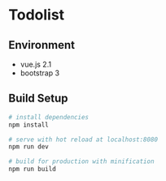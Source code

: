 # Todolist

## Environment

- vue.js 2.1
- bootstrap 3

## Build Setup

``` bash
# install dependencies
npm install

# serve with hot reload at localhost:8080
npm run dev

# build for production with minification
npm run build
```

